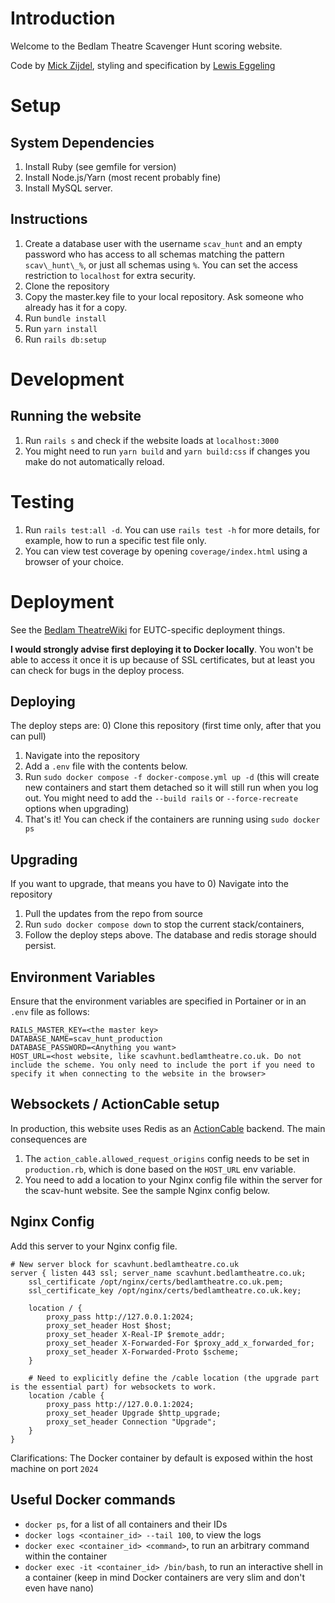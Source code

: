 # Introduction
Welcome to the Bedlam Theatre Scavenger Hunt scoring website.

Code by [Mick Zijdel](https://github.com/mickzijdel), styling and specification by [Lewis Eggeling](https://github.com/BasalShark/ )

# Setup
## System Dependencies
1) Install Ruby (see gemfile for version)
2) Install Node.js/Yarn (most recent probably fine)
3) Install MySQL server.

## Instructions
1) Create a database user with the username `scav_hunt` and an empty password who has access to all schemas matching the pattern `scav\_hunt\_%`, or just all schemas using `%`. You can set the access restriction to `localhost` for extra security. 
2) Clone the repository
3) Copy the master.key file to your local repository. Ask someone who already has it for a copy.
4) Run `bundle install`
5) Run `yarn install`
6) Run `rails db:setup`

# Development
## Running the website
1) Run `rails s` and check if the website loads at `localhost:3000`
2) You might need to run `yarn build` and `yarn build:css` if changes you make do not automatically reload.

# Testing
1) Run `rails test:all -d`. You can use `rails test -h` for more details, for example, how to run a specific test file only.
2) You can view test coverage by opening `coverage/index.html` using a browser of your choice.

# Deployment
See the [Bedlam TheatreWiki](https://wiki.bedlamtheatre.co.uk) for EUTC-specific deployment things.

**I would strongly advise first deploying it to Docker locally**. You won't be able to access it once it is up because of SSL certificates, but at least you can check for bugs in the deploy process.

## Deploying
The deploy steps are:
0) Clone this repository (first time only, after that you can pull)
1) Navigate into the repository
2) Add a `.env` file with the contents below.
3) Run `sudo docker compose -f docker-compose.yml up -d` (this will create new containers and start them detached so it will still run when you log out. You might need to add the `--build rails` or `--force-recreate` options when upgrading)
4) That's it! You can check if the containers are running using `sudo docker ps`

## Upgrading
If you want to upgrade, that means you have to
0) Navigate into the repository
1) Pull the updates from the repo from source
2) Run `sudo docker compose down` to stop the current stack/containers, 
3) Follow the deploy steps above. The database and redis storage should persist.

## Environment Variables
Ensure that the environment variables are specified in Portainer or in an `.env` file as follows:
```
RAILS_MASTER_KEY=<the master key>
DATABASE_NAME=scav_hunt_production
DATABASE_PASSWORD=<Anything you want>
HOST_URL=<host website, like scavhunt.bedlamtheatre.co.uk. Do not include the scheme. You only need to include the port if you need to specify it when connecting to the website in the browser>
```

## Websockets / ActionCable setup
In production, this website uses Redis as an [ActionCable](https://guides.rubyonrails.org/action_cable_overview.html) backend. The main consequences are
1) The `action_cable.allowed_request_origins` config needs to be set in `production.rb`, which is done based on the `HOST_URL` env variable.
2) You need to add a location to your Nginx config file within the server for the scav-hunt website. See the sample Nginx config below.

## Nginx Config

Add this server to your Nginx config file.

```
# New server block for scavhunt.bedlamtheatre.co.uk
server { listen 443 ssl; server_name scavhunt.bedlamtheatre.co.uk;
    ssl_certificate /opt/nginx/certs/bedlamtheatre.co.uk.pem;
    ssl_certificate_key /opt/nginx/certs/bedlamtheatre.co.uk.key;

    location / {
        proxy_pass http://127.0.0.1:2024;
        proxy_set_header Host $host;
        proxy_set_header X-Real-IP $remote_addr;
        proxy_set_header X-Forwarded-For $proxy_add_x_forwarded_for;
        proxy_set_header X-Forwarded-Proto $scheme;
    }

    # Need to explicitly define the /cable location (the upgrade part is the essential part) for websockets to work.
    location /cable {
        proxy_pass http://127.0.0.1:2024;
        proxy_set_header Upgrade $http_upgrade;
        proxy_set_header Connection "Upgrade";
    }
}

```
Clarifications: The Docker container by default is exposed within the host machine on port `2024`

## Useful Docker commands
- `docker ps`, for a list of all containers and their IDs 
- `docker logs <container_id> --tail 100`, to view the logs
- `docker exec <container_id> <command>`, to run an arbitrary command within the container
- `docker exec -it <container_id> /bin/bash`, to run an interactive shell in a container (keep in mind Docker containers are very slim and don't even have nano)